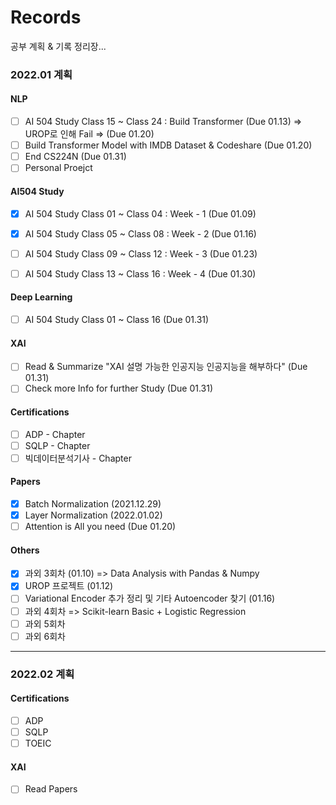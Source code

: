 # Records

공부 계획 & 기록 정리장...

### 2022.01 계획
#### NLP
- [ ] AI 504 Study Class 15 ~ Class 24 : Build Transformer (Due 01.13) => UROP로 인해 Fail => (Due 01.20)
- [ ] Build Transformer Model with IMDB Dataset & Codeshare (Due 01.20)
- [ ] End CS224N (Due 01.31)
- [ ] Personal Proejct

#### AI504 Study
- [X] AI 504 Study Class 01 ~ Class 04 : Week - 1 (Due 01.09)
- [X] AI 504 Study Class 05 ~ Class 08 : Week - 2 (Due 01.16)
- [ ] AI 504 Study Class 09 ~ Class 12 : Week - 3 (Due 01.23)
- [ ] AI 504 Study Class 13 ~ Class 16 : Week - 4 (Due 01.30)


#### Deep Learning
- [ ] AI 504 Study Class 01 ~ Class 16 (Due 01.31)

#### XAI
- [ ] Read & Summarize "XAI 설명 가능한 인공지능 인공지능을 해부하다" (Due 01.31)
- [ ] Check more Info for further Study (Due 01.31)

#### Certifications
- [ ] ADP - Chapter 
- [ ] SQLP - Chapter 
- [ ] 빅데이터분석기사 - Chapter

#### Papers
- [X] Batch Normalization (2021.12.29)
- [X] Layer Normalization (2022.01.02)
- [ ] Attention is All you need (Due 01.20)

#### Others
- [X] 과외 3회차 (01.10) => Data Analysis with Pandas & Numpy
- [X] UROP 프로젝트 (01.12)
- [ ] Variational Encoder 추가 정리 및 기타 Autoencoder 찾기 (01.16)
- [ ] 과외 4회차 => Scikit-learn Basic + Logistic Regression
- [ ] 과외 5회차
- [ ] 과외 6회차

---

### 2022.02 계획
#### Certifications
- [ ] ADP
- [ ] SQLP
- [ ] TOEIC

#### XAI
- [ ] Read Papers
